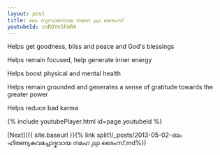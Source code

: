 ```yaml
---
layout: post
title: ഓം സുസാരനായ നമഹ ൧൧ ടൈംസ്
youtubeId: coROYeSFmR4
---
```

 
 
Helps get goodness, bliss and peace and God's blessings
 
Helps remain focused, help generate inner energy 
 
Helps boost physical and mental health 
 
Helps remain grounded and generates a sense of gratitude towards the greater power 
 
Helps reduce bad karma
 
 
 
 


{% include youtubePlayer.html id=page.youtubeId %}
 
[Next]({{ site.baseurl }}{% link  split1/_posts/2013-05-02-ഓം ഹിരണ്യകവച്ചോദ്ഭവായ നമഹ ൧൧ ടൈംസ്.md%})
 
